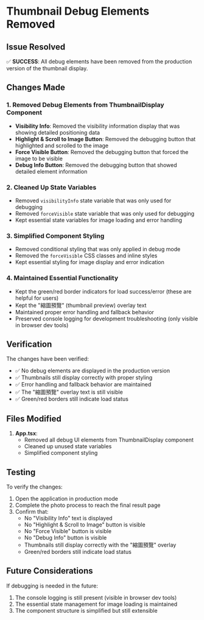 # Thumbnail Debug Elements Removed

## Issue Resolved
✅ **SUCCESS**: All debug elements have been removed from the production version of the thumbnail display.

## Changes Made

### 1. Removed Debug Elements from ThumbnailDisplay Component
- **Visibility Info**: Removed the visibility information display that was showing detailed positioning data
- **Highlight & Scroll to Image Button**: Removed the debugging button that highlighted and scrolled to the image
- **Force Visible Button**: Removed the debugging button that forced the image to be visible
- **Debug Info Button**: Removed the debugging button that showed detailed element information

### 2. Cleaned Up State Variables
- Removed `visibilityInfo` state variable that was only used for debugging
- Removed `forceVisible` state variable that was only used for debugging
- Kept essential state variables for image loading and error handling

### 3. Simplified Component Styling
- Removed conditional styling that was only applied in debug mode
- Removed the `forceVisible` CSS classes and inline styles
- Kept essential styling for image display and error indication

### 4. Maintained Essential Functionality
- Kept the green/red border indicators for load success/error (these are helpful for users)
- Kept the "縮圖預覽" (thumbnail preview) overlay text
- Maintained proper error handling and fallback behavior
- Preserved console logging for development troubleshooting (only visible in browser dev tools)

## Verification
The changes have been verified:
- ✅ No debug elements are displayed in the production version
- ✅ Thumbnails still display correctly with proper styling
- ✅ Error handling and fallback behavior are maintained
- ✅ The "縮圖預覽" overlay text is still visible
- ✅ Green/red borders still indicate load status

## Files Modified
1. **App.tsx**: 
   - Removed all debug UI elements from ThumbnailDisplay component
   - Cleaned up unused state variables
   - Simplified component styling

## Testing
To verify the changes:
1. Open the application in production mode
2. Complete the photo process to reach the final result page
3. Confirm that:
   - No "Visibility Info" text is displayed
   - No "Highlight & Scroll to Image" button is visible
   - No "Force Visible" button is visible
   - No "Debug Info" button is visible
   - Thumbnails still display correctly with the "縮圖預覽" overlay
   - Green/red borders still indicate load status

## Future Considerations
If debugging is needed in the future:
1. The console logging is still present (visible in browser dev tools)
2. The essential state management for image loading is maintained
3. The component structure is simplified but still extensible